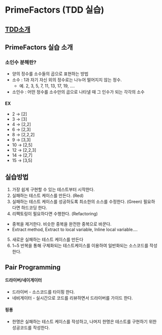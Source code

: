 # PrimeFactors (TDD 실습)

## [TDD소개](https://github.com/cleancodeclass/prime-factors/wiki/TDD-%EC%86%8C%EA%B0%9C)

## PrimeFactors 실습 소개

### 소인수 분해란?
* 양의 정수를 소수들의 곱으로 표현하는 방법
* 소수 : 1과 자기 자신 외의 정수로는 나누어 떨어지지 않는 정수. 
  * 예. 2, 3, 5, 7, 11, 13, 17, 19, ....
* 소인수 : 어떤 정수를 소수만의 곱으로 나타낼 때 그 인수가 되는 각각의 소수

#### EX
* 2 -> [2]
* 3 -> [3]
* 4 -> [2,2]
* 6 -> [2,3]
* 8 -> [2,2,2]
* 9 -> [3,3]
* 10 -> [2,5]
* 12 -> [2,2,3]
* 14 -> [2,7]
* 15 -> [3,5]


## 실습방법
1. 가장 쉽게 구현할 수 있는 테스트부터 시작한다.
2. 실패하는 테스트 케이스를 만든다. (Red)
3. 실패하는 테스트 케이스를 성공하도록 최소한의 소스를 수정한다. (Green)
필요하다면 하드코딩 한다.
4. 리팩토링이 필요하다면 수행한다. (Refactoring)
  * 중복을 제거한다. 비슷한 중복을 완전한 중복으로 바꾼다.
  * Extract method, Extract to local variable, Inline local variable….
5. 새로운 실패하는 테스트 케이스를 만든다
6. 1~5 반복을 통해 구체화되는 테스트케이스를 이용하여 일반화되는 소스코드를 작성한다.

## Pair Programming
#### 드라이버/네이게이터
* 드라이버 - 소스코드를 타이핑 한다.
* 네비게이터 - 실시간으로 코드를 리뷰하면서 드라이버를 가이드 한다.

#### 핑퐁
* 한명은 실패하는 테스트 케이스를 작성하고, 나머지 한명은 테스트를 구현하기 위한 성공코드를 작성한다.

